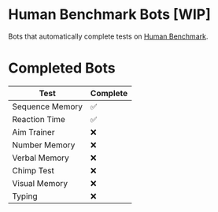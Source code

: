 # Human Benchmark Bots [WIP]

Bots that automatically complete tests on [Human Benchmark](https://humanbenchmark.com/).

# Completed Bots

| Test             | Complete |
| -----------------| --- |
| Sequence Memory  | ✅ |
| Reaction Time    | ✅ |
| Aim Trainer      | ❌ |
| Number Memory    | ❌ |
| Verbal Memory    | ❌ |
| Chimp Test       | ❌ |
| Visual Memory    | ❌ |
| Typing           | ❌ |
